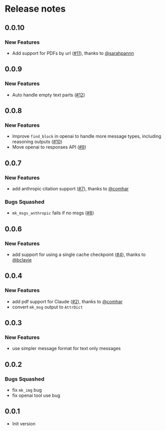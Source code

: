 # Release notes

<!-- do not remove -->

## 0.0.10

### New Features

- Add support for PDFs by url ([#11](https://github.com/AnswerDotAI/msglm/pull/11)), thanks to [@sarahpannn](https://github.com/sarahpannn)


## 0.0.9

### New Features

- Auto handle empty text parts ([#12](https://github.com/AnswerDotAI/msglm/issues/12))


## 0.0.8

### New Features

- Improve `find_block` in openai to handle more message types, including reasoning outputs ([#10](https://github.com/AnswerDotAI/msglm/issues/10))
- Move openai to responses API ([#9](https://github.com/AnswerDotAI/msglm/issues/9))


## 0.0.7

### New Features

- add anthropic citation support ([#7](https://github.com/AnswerDotAI/msglm/pull/7)), thanks to [@comhar](https://github.com/comhar)

### Bugs Squashed

- `mk_msgs_anthropic` fails if no msgs ([#8](https://github.com/AnswerDotAI/msglm/issues/8))


## 0.0.6

### New Features

- add support for using a single cache checkpoint ([#4](https://github.com/AnswerDotAI/msglm/pull/4)), thanks to [@bclavie](https://github.com/bclavie)


## 0.0.4

### New Features

- add pdf support for Claude ([#2](https://github.com/AnswerDotAI/msglm/pull/2)), thanks to [@comhar](https://github.com/comhar)
- convert `mk_msg` output to `AttrDict`

## 0.0.3

### New Features

- use simpler message format for text only messages 

## 0.0.2

### Bugs Squashed

- fix `mk_img` bug
- fix openai tool use bug

## 0.0.1

- Init version

